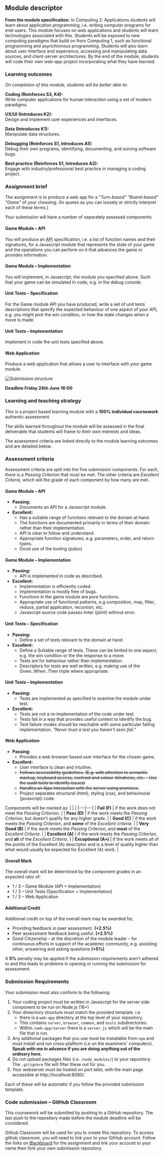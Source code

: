 ## Module descriptor ##
**From the module specification:**
In Computing 2: Applications students will learn about application programming,
i.e. writing computer programs for end-users.
This module focuses on web applications and
students will learn technologies associated with this.
Students will be exposed to new computing paradigms
that build on from Computing 1,
such as functional programming and asynchronous programming.
Students will also learn about user interface and experience,
accessing and manipulating data sources, and client-server architectures.
By the end of the module, students will code their own web-app project
incorporating what they have learned.

### Learning outcomes ###
*On completion of this module, students will be better able to:*

**Coding (Reinforces S3,  K4):**  
Write computer applications for human interaction
using a set of modern paradigms.

**UX/UI (Introduces K2):**  
Design and implement user experiences and interfaces.

**Data (Introduces K1):**  
Manipulate data structures.

**Debugging (Reinforces S1, Introduces A1):**  
Debug their own programs, identifying, documenting, and solving software bugs.

**Best practice (Reinforces S1, Introduces A2):**  
Engage with industry/professional best practice in managing a coding project.

### Assignment brief ###
The assignment is to produce a web app for a
*"Turn-based"* *"Board-based"* *"Game"* of your choosing.
(In quotes as you can loosely or strictly interpret each of these terms.)

Your submission will have a number of separately assessed components.
#### Game Module – API ####
You will produce an
<abbr title="Application Programming Interface">API</abbr>
specification,
i.e. a list of function names and their signatures,
for a Javascript module
that represents the state of your game and the operations
you can perform on it that advances the game or provides information.

#### Game Module – Implementation ####
You will implement, in Javascript, the module you specified above.
Such that your game can be simulated in code, e.g. in the debug console.

#### Unit Tests – Specification ####
For the Game module API you have produced,
write a set of unit tests descriptions that specify the expected behaviour of one aspect of your API,
e.g. you might pick the win condition, or how the state changes when a move is made.

#### Unit Tests – Implementation ####
Implement in code the unit tests specified above.

#### Web Application ####
Produce a web application that allows a user to interface with your
game module.

![Submission structure](handbook/submission_map.png)

**Deadline Friday 24th June 16:00**

### Learning and teaching strategy ###
This is a project based learning module with a
**100% individual coursework** authentic assessment.

The skills learned throughout the module will be assessed in the
final deliverable that students will frame to their own interests and ideas.

The assessment criteria are linked directly to the
module learning outcomes and are detailed below.

### Assessment criteria
Assessment criteria are split into the five submission components.
For each, there is a *Passing Criterion* that must be met.
The other criteria are *Excellent Criteria*,
which will the grade of each component by how many are met.

#### Game Module – API
* **Passing:**
  * Documents an API for a Javascript module.
* **Excellent:**
  * Has a suitable range of functions relevant to the domain at hand.
  * The functions are documented primarily in terms of their domain rather than their implementation.
  * API is clear to follow and understand.
  * Appropriate function signatures, e.g. parameters, order, and return types.
  * Good use of the tooling (jsdoc)

#### Game Module – Implementation
* **Passing:**
  * API is implemented in code as described.
* **Excellent:**
  * Implementation is efficiently coded.
  * Implementation is mostly free of bugs.
  * Functions in the game module are pure functions.
  * Appropriate use of functional patterns, e.g composition, map, filter, reduce, partial application, recursion, etc.
  * Javascript source code passes linter (jslint) without error.

#### Unit Tests – Specification
* **Passing:**
  * Define a set of tests relevant to the domain at hand.
* **Excellent:**
  * Define a Suitable range of tests. These can be limited to one aspect, e.g. the win condtion or the the response to a move.
  * Tests are for behaviour rather than implementation.
  * Descriptors for tests are well written, e.g. making use of the Given..When..Then triple where appropriate.

#### Unit Tests – Implementation
* **Passing:**
  * Tests are implemented as specified to examine the module under test.
* **Excellent:**
  * Tests are not a re-implementation of the code under test.
  * Tests fail in a way that provides useful context to identify the bug.
  * Test failure modes should be reachable with some particular failing implementation. *"Never trust a test you haven't seen fail."*

#### Web Application
* **Passing:**
  * Provides a web browser based user interface for the chosen game.
* **Excellent:**
  * User interface is clean and intuitive.
  * ~~Follows accessibility guidelines. (E.g. with attention to semantic markup, keyboard access, contrast and colour-blindness, etc. – Use the audit tools to identify issues)~~
  * ~~Handles an Ajax interaction with the server using promises.~~
  * Project separates structural (html), styling (css), and behavioural (javascript) code.

Components will be marked as:
|  |  |
|---|---|
| **Fail (F)** | if the work does not meet the *Passing Criterion*. |
| **Pass (D)** | if the work meets the *Passing Criterion*, but doesn't qualify for any higher grade. |
| **Good (C)** | if the work meets the *Passing Criterion*, and **some** of the *Excellent criteria.* |
| **Very Good (B)** | if the work meets the *Passing Criterion*, and **most** of the *Excellent Criteria*. |
| **Excellent (A)** | if the work meets the *Passing Criterion*, and **all** of the *Excellent Criteria*. |
| **Exceptional (A٭)** | if the work meets all of the points of the Excellent (A) descriptor and is a level of quality higher than what would usually be expected for Excellent (A) work. |

#### Overall Mark

The overall mark will be determined by the component grades in an expected ratio of:
* 1 / 3 – Game Module (API + Implementation)
* 1 / 3 – Unit Tests (Specification + Implementation)
* 1 / 3 – Web Application

#### Additional Credit
Additional credit on top of the overall mark may be awarded for,
* Providing feedback in peer assessment. **(+2.5%)**
* Peer assessment feedback being useful. **(+2.5%)**
* Good Citizenship – at the discretion of the module leader – for continuous efforts in support of the academic community, e.g. assisting other, answering and asking questions **(+5%)**

A **5%** penalty may be applied if the submission requirements aren't adhered to and this leads to problems in opening or running the submission for assessment.

### Submission Requirements ###
Your submission must also conform to the following:

1. Your coding project must be written in Javascript for the server side component to be run on Node.js (16+)
1. Your direectory structure must match the provided template. i.e.
    * there is a `web-app` directory at the top level of your repository.
    * This contains `server`, `browser`, `common`, and `tests` subdirectories.
    * Within `/web-app/server` there is a `server.js` which will be the main file that is run.
1. Any additional packages that you use must be installable from `npm` and must install and run cross-platform (i.e on the examiners' computers). **Speak with me in advance if you are doing anything out of the ordinary here.**
1. Do not upload packages files (i.e. `/node_modules/`) to your repository. The `.gitignore` file will filter these out for you.
1. Your webserver must be hosted on port `8080`, with the main page accessible at http://localhost:8080/.

Each of these will be automatic if you follow the provided submission template.

### Code submission – GitHub Classroom ###
This coursework will be submitted by pushing to a GitHub repository.
The last push to the repository made before the module deadline will be considered.

Github Classroom will be used for you to create this repository.
To access github classroom, you will need to link your to your GitHub account.
Follow the links on [Blackboard](https://bb.imperial.ac.uk/webapps/blackboard/content/listContentEditable.jsp?content_id=_2332182_1&course_id=_31783_1) for the assignment and link your account to your
name then fork your own submission repository.
